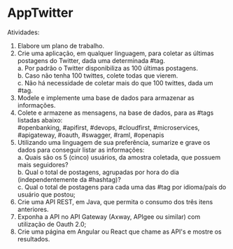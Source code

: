# AppTwitter

Atividades:
1.  Elabore um plano de trabalho.
2.  Crie uma aplicação, em qualquer linguagem,  para coletar  as últimas postagens do Twitter, dada uma determinada #tag.<br/>
    a.  Por padrão o Twitter disponibiliza as 100 últimas postagens. <br/>
    b.  Caso não tenha 100 twittes, colete todas que vierem.<br/>
    c.  Não há necessidade de coletar mais do que 100 twittes, dada um #tag.
3.  Modele e implemente uma base de dados  para armazenar as informações.
4.  Colete e armazene as mensagens, na base de dados, para as #tags listadas abaixo:<br/>
	#openbanking,  #apifirst,  #devops,  #cloudfirst, #microservices,  #apigateway,  #oauth,  #swagger, #raml, #openapis
5.  Utilizando uma linguagem de sua preferência, sumarize e grave os dados para conseguir listar as informações:<br/>
	a.  Quais são os 5 (cinco) usuários, da  amostra coletada, que possuem mais seguidores?<br/>
	b.  Qual o total de postagens, agrupadas por hora do dia (independentemente da #hashtag)?<br/>
	c.  Qual o total de postagens para cada uma das #tag por idioma/país do usuário que postou;
6.  Crie uma API REST, em  Java, que  permita o consumo dos três itens anteriores.
7.  Exponha a API no API Gateway (Axway, APIgee ou similar) com utilização de Oauth 2.0;
8.  Crie uma página  em Angular ou React  que chame as API's e mostre os resultados.